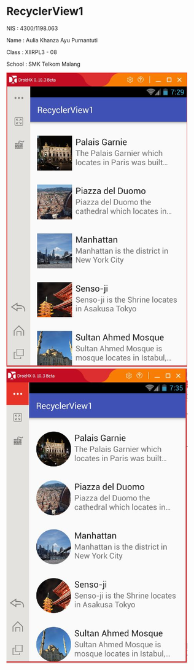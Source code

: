 # RecyclerView1

NIS : 4300/1198.063

Name : Aulia Khanza Ayu Purnantuti

Class : XIIRPL3 - 08

School : SMK Telkom Malang

![Image of Null](https://github.com/akhanzaku/RecyclerView1/blob/master/1.JPG)
![Image of Null](https://github.com/akhanzaku/RecyclerView1/blob/master/2.JPG)
